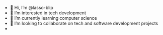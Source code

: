 - 👋 Hi, I’m @lasso-blip
- 👀 I’m interested in tech development
- 🌱 I’m currently learning computer science
- 💞️ I’m looking to collaborate on tech and software development projects
- 

<!---
lasso-blip/lasso-blip is a ✨ special ✨ repository because its `README.md` (this file) appears on your GitHub profile.
You can click the Preview link to take a look at your changes.
--->
